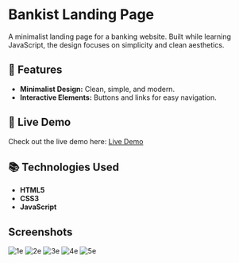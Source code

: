 # Bankist Landing Page

A minimalist landing page for a banking website. Built while learning JavaScript, the design focuses on simplicity and clean aesthetics.

## 🌟 Features

- **Minimalist Design:** Clean, simple, and modern.
- **Interactive Elements:** Buttons and links for easy navigation.

## 🚀 Live Demo

Check out the live demo here: [Live Demo](https://vasanthrs-dev.github.io/Bankist/)

## 📚 Technologies Used

- **HTML5**
- **CSS3**
- **JavaScript**

## Screenshots
![1e](https://github.com/user-attachments/assets/a66fa530-1d9c-4630-9dff-03441f08e4f9)
![2e](https://github.com/user-attachments/assets/3455296b-2c5d-4b34-a496-93f0efe0b817)
![3e](https://github.com/user-attachments/assets/b5b3da25-7c30-4d49-88f7-c81290a4bd0d)
![4e](https://github.com/user-attachments/assets/52a8fba7-b778-4201-905e-d1907823bbbc)
![5e](https://github.com/user-attachments/assets/3cada9dc-1c4e-4514-97ab-9cc15893c083)
